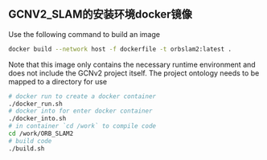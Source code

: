 
## GCNV2_SLAM的安装环境docker镜像

Use the following command to build an image

```bash
docker build --network host -f dockerfile -t orbslam2:latest .
```

Note that this image only contains the necessary runtime environment and does not include the GCNv2 project itself. The project ontology needs to be mapped to a directory for use

```bash
# docker run to create a docker container
./docker_run.sh
# docker into for enter docker container
./docker_into.sh
# in container `cd /work` to compile code
cd /work/ORB_SLAM2
# build code
./build.sh
```
